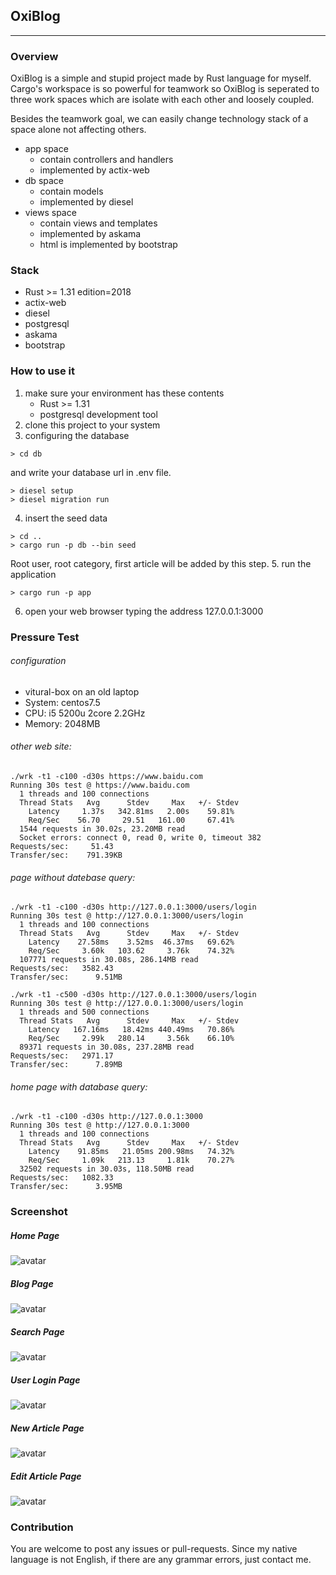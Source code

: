 ## OxiBlog
---
### Overview

OxiBlog is a simple and stupid project made by Rust language for myself. Cargo's workspace is so powerful for teamwork so OxiBlog is seperated to three work spaces which are isolate with each other and loosely coupled.

Besides the teamwork goal, we can easily change technology stack of a space alone not affecting others.
    
- app space
    - contain controllers and handlers
    - implemented by actix-web
- db space
    - contain models
    - implemented by diesel
- views space
    - contain views and templates
    - implemented by askama
    - html is implemented by bootstrap

### Stack
- Rust >= 1.31 edition=2018
- actix-web
- diesel
- postgresql
- askama
- bootstrap

### How to use it
1. make sure your environment has these contents
   - Rust >= 1.31
   - postgresql development tool
2. clone this project to your system
3. configuring the database
```shell
> cd db
```
and write your database url in .env file.
```shell
> diesel setup
> diesel migration run
```
4. insert the seed data
```shell
> cd ..
> cargo run -p db --bin seed
```
Root user, root category, first article will be added by this step.
5. run the application
```shell
> cargo run -p app
```
6. open your web browser typing the address 127.0.0.1:3000

### Pressure Test

###### configuration
- vitural-box on an old laptop
- System: centos7.5
- CPU: i5 5200u 2core 2.2GHz
- Memory: 2048MB

###### other web site:
```shell
./wrk -t1 -c100 -d30s https://www.baidu.com
Running 30s test @ https://www.baidu.com
  1 threads and 100 connections
  Thread Stats   Avg      Stdev     Max   +/- Stdev
    Latency     1.37s   342.81ms   2.00s    59.81%
    Req/Sec    56.70     29.51   161.00     67.41%
  1544 requests in 30.02s, 23.20MB read
  Socket errors: connect 0, read 0, write 0, timeout 382
Requests/sec:     51.43
Transfer/sec:    791.39KB
```
###### page without datebase query:
```shell
./wrk -t1 -c100 -d30s http://127.0.0.1:3000/users/login
Running 30s test @ http://127.0.0.1:3000/users/login
  1 threads and 100 connections
  Thread Stats   Avg      Stdev     Max   +/- Stdev
    Latency    27.58ms    3.52ms  46.37ms   69.62%
    Req/Sec     3.60k   103.62     3.76k    74.32%
  107771 requests in 30.08s, 286.14MB read
Requests/sec:   3582.43
Transfer/sec:      9.51MB
```
```shell
./wrk -t1 -c500 -d30s http://127.0.0.1:3000/users/login
Running 30s test @ http://127.0.0.1:3000/users/login
  1 threads and 500 connections
  Thread Stats   Avg      Stdev     Max   +/- Stdev
    Latency   167.16ms   18.42ms 440.49ms   70.86%
    Req/Sec     2.99k   280.14     3.56k    66.10%
  89371 requests in 30.08s, 237.28MB read
Requests/sec:   2971.17
Transfer/sec:      7.89MB
```
###### home page with database query:
```
./wrk -t1 -c100 -d30s http://127.0.0.1:3000
Running 30s test @ http://127.0.0.1:3000
  1 threads and 100 connections
  Thread Stats   Avg      Stdev     Max   +/- Stdev
    Latency    91.85ms   21.05ms 200.98ms   74.32%
    Req/Sec     1.09k   213.13     1.81k    70.27%
  32502 requests in 30.03s, 118.50MB read
Requests/sec:   1082.33
Transfer/sec:      3.95MB
```

### Screenshot
##### Home Page
![avatar](./README/20181211173254.png)
##### Blog Page
![avatar](./README/20181211173256.png)
##### Search Page
![avatar](./README/20181211173227.png)
##### User Login Page
![avatar](./README/20181211173651.png)
##### New Article Page
![avatar](./README/20181211173655.png)
##### Edit Article Page
![avatar](./README/20181211173665.png)


### Contribution
You are welcome to post any issues or pull-requests. Since my native language is not English, if there are any grammar errors, just contact me.
